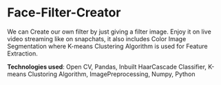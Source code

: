 # Face-Filter-Creator
We can Create our own filter by just giving a filter image.
Enjoy it on live video streaming like on snapchats, it also includes Color Image Segmentation where K-means Clustering Algorithm is used for Feature Extraction.

**Technologies used**:  Open CV, Pandas, Inbuilt HaarCascade Classifier, K-means Clustoring Algorithm, ImagePreprocessing, Numpy, Python
